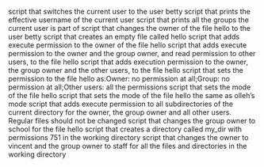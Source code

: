 script that switches the current user to the user betty
script that prints the effective username of the current user
script that prints all the groups the current user is part of
script that changes the owner of the file hello to the user betty
script that creates an empty file called hello
script that adds execute permission to the owner of the file hello
script that adds execute permission to the owner and the group owner, and read permission to other users, to the file hello
script that adds execution permission to the owner, the group owner and the other users, to the file hello
script that sets the permission to the file hello as:Owner: no permission at all;Group: no permission at all;Other users: all the permissions
script that sets the mode of the file hello
script that sets the mode of the file hello the same as olleh’s mode
script that adds execute permission to all subdirectories of the current directory for the owner, the group owner and all other users. Regular files should not be changed
script that changes the group owner to school for the file hello
script that creates a directory called my_dir with permissions 751 in the working directory
script that changes the owner to vincent and the group owner to staff for all the files and directories in the working directory
